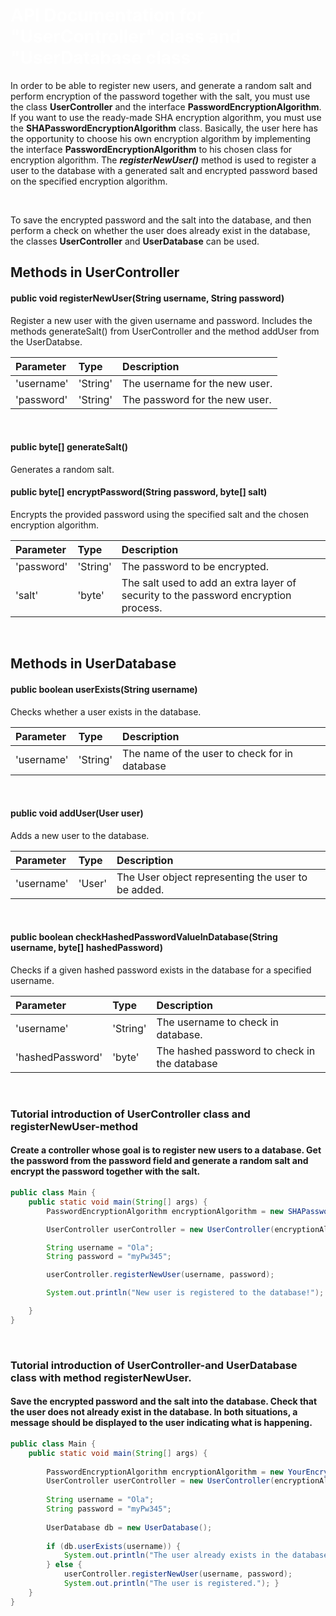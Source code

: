 <h1 style="color: white">API Documentation for "UserController" class and "UserDatabase class</h1>

In order to be able to register new users, and generate a random salt and perform encryption of the password 
together with the salt, you must use the class **UserController** and the interface **PasswordEncryptionAlgorithm**.
If you want to use the ready-made SHA encryption algorithm, you must use the **SHAPasswordEncryptionAlgorithm** class. 
Basically, the user here has the opportunity to choose his own encryption algorithm by implementing the interface 
**PasswordEncryptionAlgorithm** to his chosen class for encryption algorithm.
The ***registerNewUser()*** method is used to register a user to the database with a generated salt and encrypted 
password based on the specified encryption algorithm.

<br>

To save the encrypted password and the salt into the database, and then perform a check on whether 
the user does already exist in the database, the classes **UserController** and **UserDatabase** can be used.


## Methods in UserController
#### public void registerNewUser(String username, String password)
Register a new user with the given username and password. Includes the methods generateSalt() from 
UserController and the method addUser from the UserDatabse.


| Parameter     | Type         | Description                     |
|:--------------|:-------------|:--------------------------------|
| 'username'    | 'String'     | The username for the new user.  |
| 'password'    | 'String'     | The password for the new user.  |
<br>

#### public byte[] generateSalt()
Generates a random salt.

#### public byte[] encryptPassword(String password, byte[] salt)
Encrypts the provided password using the specified salt and the chosen encryption algorithm.

| Parameter  | Type     | Description                                                                          |
|:-----------|:---------|:-------------------------------------------------------------------------------------|
| 'password' | 'String' | The password to be encrypted.                                                        |
| 'salt'     | 'byte'   | The salt used to add an extra layer of security to the password encryption process.  |

<br>

## Methods in UserDatabase
#### public boolean userExists(String username)
Checks whether a user exists in the database.

| Parameter       | Type         | Description                                   |
|:----------------|:-------------|:----------------------------------------------|
| 'username'      | 'String'     | The name of the user to check for in database |
<br>

#### public void addUser(User user)
Adds a new user to the database.

| Parameter     | Type   | Description                                        |
|:--------------|:-------|:---------------------------------------------------|
| 'username'    | 'User' | The User object representing the user to be added. |
<br>

#### public boolean checkHashedPasswordValueInDatabase(String username, byte[] hashedPassword)
Checks if a given hashed password exists in the database for a specified username.

| Parameter          | Type     | Description                                  |
|:-------------------|:---------|:---------------------------------------------|
| 'username'         | 'String' | The username to check in database.           |
| 'hashedPassword'   | 'byte'   | The hashed password to check in the database |

<br>

### Tutorial introduction of UserController class and registerNewUser-method
#### Create a controller whose goal is to register new users to a database. Get the password from the password field and generate a random salt and encrypt the password together with the salt.

````java
public class Main {
    public static void main(String[] args) {
        PasswordEncryptionAlgorithm encryptionAlgorithm = new SHAPasswordEncryptionAlgorithm();

        UserController userController = new UserController(encryptionAlgorithm);

        String username = "Ola";
        String password = "myPw345";

        userController.registerNewUser(username, password);

        System.out.println("New user is registered to the database!");

    }
}

````
<br>

### Tutorial introduction of UserController-and UserDatabase class with method registerNewUser.
#### Save the encrypted password and the salt into the database. Check that the user does not already exist in the database. In both situations, a message should be displayed to the user indicating what is happening.
````java
public class Main {
    public static void main(String[] args) {
        
        PasswordEncryptionAlgorithm encryptionAlgorithm = new YourEncryptionAlgorithm();
        UserController userController = new UserController(encryptionAlgorithm);
        
        String username = "Ola";
        String password = "myPw345";
        
        UserDatabase db = new UserDatabase();
        
        if (db.userExists(username)) {
            System.out.println("The user already exists in the database.");
        } else {
            userController.registerNewUser(username, password);
            System.out.println("The user is registered."); }
    }
}
````
